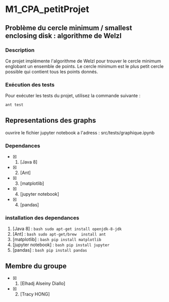 # M1_CPA_petitProjet

## Problème du cercle minimum / smallest enclosing disk : algorithme de Welzl

### Description

Ce projet implémente l'algorithme de Welzl pour trouver le cercle minimum englobant un ensemble de points. Le cercle minimum est le plus petit cercle possible qui contient tous les points donnés.

### Exécution des tests

Pour exécuter les tests du projet, utilisez la commande suivante :

```bash
ant test
```

## Representations des graphs
ouvrire le fichier jupyter notebook a l'adress : src/tests/graphique.ipynb

### Dependances
- [x] 1.  [Java 8]
- [x] 2.  [Ant]
- [x] 3.  [matplotlib]
- [x] 4.  [jupyter notebook]
- [x] 4.  [pandas]

### installation des dependances
 1.  [Java 8] :
```bash sudo apt-get install openjdk-8-jdk```
2.  [Ant] : 
```bash sudo apt-get/brew  install ant```
3.  [matplotlib] : 
```bash pip install matplotlib```
4.  [jupyter notebook] : 
```bash pip install jupyter```
5.  [pandas] : 
```bash pip install pandas```



## Membre du groupe
- [x] 1.  [Elhadj Alseiny Diallo] 
- [x] 2.  [Tracy HONG]
